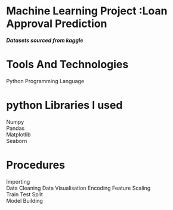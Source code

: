 # Machine Learning Project  :Loan Approval Prediction 
_**Datasets sourced from kaggle**_
# Tools And Technologies 
Python Programming Language  
# python Libraries I used  
Numpy  
Pandas  
Matplotlib  
Seaborn   
# Procedures 
Importing  
Data Cleaning 
Data Visualisation 
Encoding 
Feature Scaling  
Train Test Split  
Model Building 
